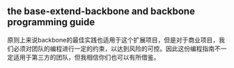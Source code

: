 ## the base-extend-backbone and backbone programming guide

原则上来说backbone的最佳实践也适用于这个扩展项目，但是对于商业项目，我们必须对团队的编程进行一定的约束，以达到风险的可控。因此这份编程指南不一定适用于第三方的团队，但我相信你们也可以有所借鉴。


